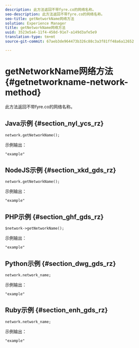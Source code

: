 ```yaml
---
description: 此方法返回不带fyre.co的网络名称。
seo-description: 此方法返回不带fyre.co的网络名称。
seo-title: getNetworkName网络方法
solution: Experience Manager
title: getNetworkName网络方法
uuid: 3523e5a4-11f4-458d-91e7-a149d3afe5e9
translation-type: tm+mt
source-git-commit: 67aeb3de964473b326c88c3a3f81ff48a6a12652

---
```



# getNetworkName网络方法{#getnetworkname-network-method}

此方法返回不带fyre.co的网络名称。

## Java示例 {#section_nyl_ycs_rz}

```
network.getNetworkName();
```

示例输出：

```
"example" 
```

## NodeJS示例 {#section_xkd_gds_rz}

```
network.getNetworkName();
```

示例输出：

```
"example" 
```

## PHP示例 {#section_ghf_gds_rz}

```
$network->getNetworkName(); 
```

示例输出：

```
"example" 
```

## Python示例 {#section_dwg_gds_rz}

```
network.network_name; 
```

示例输出：

```
"example" 
```

## Ruby示例 {#section_enh_gds_rz}

```
network.network_name; 
```

示例输出：

```
"example" 
```

